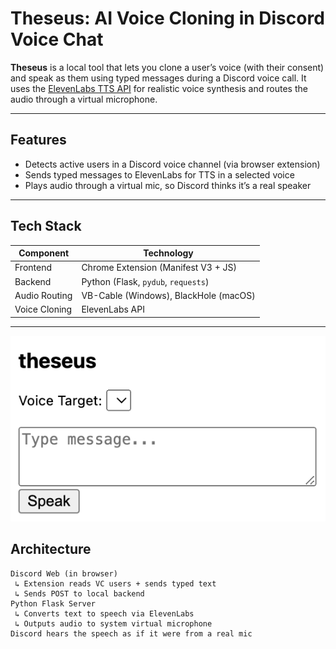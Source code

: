 #  Theseus: AI Voice Cloning in Discord Voice Chat

**Theseus** is a local tool that lets you clone a user’s voice (with their consent) and speak as them using typed messages during a Discord voice call. It uses the [ElevenLabs TTS API](https://www.elevenlabs.io/) for realistic voice synthesis and routes the audio through a virtual microphone.

---

## Features

-  Detects active users in a Discord voice channel (via browser extension)
-  Sends typed messages to ElevenLabs for TTS in a selected voice
-  Plays audio through a virtual mic, so Discord thinks it’s a real speaker

---

##  Tech Stack

| Component       | Technology |
|----------------|------------|
| Frontend       | Chrome Extension (Manifest V3 + JS) |
| Backend        | Python (Flask, `pydub`, `requests`) |
| Audio Routing  | VB-Cable (Windows), BlackHole (macOS)|
| Voice Cloning  | ElevenLabs API |

---

![Extension Icon](extension/image.webp)

##  Architecture

```text
Discord Web (in browser)
 ↳ Extension reads VC users + sends typed text
 ↳ Sends POST to local backend
Python Flask Server
 ↳ Converts text to speech via ElevenLabs
 ↳ Outputs audio to system virtual microphone
Discord hears the speech as if it were from a real mic
